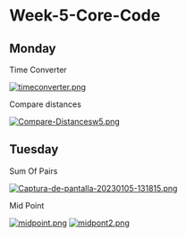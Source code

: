 # Week-5-Core-Code

## Monday

Time Converter

[![timeconverter.png](https://i.postimg.cc/qR9ThLds/timeconverter.png)](https://postimg.cc/wycPnDMM)

Compare distances

[![Compare-Distancesw5.png](https://i.postimg.cc/rFR9N92d/Compare-Distancesw5.png)](https://postimg.cc/SJq8yCsq)

## Tuesday

Sum Of Pairs

[![Captura-de-pantalla-20230105-131815.png](https://i.postimg.cc/9XBL2qBX/Captura-de-pantalla-20230105-131815.png)](https://postimg.cc/0rbYdj3h)

Mid Point

[![midpoint.png](https://i.postimg.cc/gkfPxq4p/midpoint.png)](https://postimg.cc/JGcFgX9Y)
[![midpont2.png](https://i.postimg.cc/B6kG2Ts2/midpont2.png)](https://postimg.cc/7G3ckT5L)
